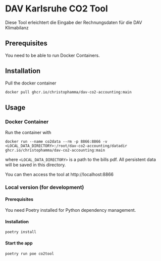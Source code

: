 # DAV Karlsruhe CO2 Tool
Diese Tool erleichtert die Eingabe der Rechnungsdaten für die DAV Klimabilanz

## Prerequisites
You need to be able to run Docker Containers.

## Installation

Pull the docker container
```sh
docker pull ghcr.io/christophamma/dav-co2-accounting:main
```

## Usage

### Docker Container

Run the container with
```shell
docker run --name co2data --rm -p 8866:8866 -v <LOCAL_DATA_DIRECTORY>:/root/dav-co2-accounting/datadir ghcr.io/christophamma/dav-co2-accounting:main
```
where `<LOCAL_DATA_DIRECTORY>` is a path to the bills pdf. 
All persistent data will be saved in this directory.

You can then access the tool at http://localhost:8866

### Local version (for development)

#### Prerequisites
You need Poetry installed for Python dependency management.

#### Installation
```shell
poetry install
```

#### Start the app
```shell
poetry run poe co2tool
```
